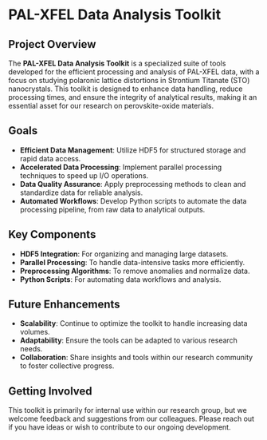 # PAL-XFEL Data Analysis Toolkit

## Project Overview
The **PAL-XFEL Data Analysis Toolkit** is a specialized suite of tools developed for the efficient processing and analysis of PAL-XFEL data, with a focus on studying polaronic lattice distortions in Strontium Titanate (STO) nanocrystals. This toolkit is designed to enhance data handling, reduce processing times, and ensure the integrity of analytical results, making it an essential asset for our research on perovskite-oxide materials.

## Goals
- **Efficient Data Management**: Utilize HDF5 for structured storage and rapid data access.
- **Accelerated Data Processing**: Implement parallel processing techniques to speed up I/O operations.
- **Data Quality Assurance**: Apply preprocessing methods to clean and standardize data for reliable analysis.
- **Automated Workflows**: Develop Python scripts to automate the data processing pipeline, from raw data to analytical outputs.

## Key Components
- **HDF5 Integration**: For organizing and managing large datasets.
- **Parallel Processing**: To handle data-intensive tasks more efficiently.
- **Preprocessing Algorithms**: To remove anomalies and normalize data.
- **Python Scripts**: For automating data workflows and analysis.

## Future Enhancements
- **Scalability**: Continue to optimize the toolkit to handle increasing data volumes.
- **Adaptability**: Ensure the tools can be adapted to various research needs.
- **Collaboration**: Share insights and tools within our research community to foster collective progress.

## Getting Involved
This toolkit is primarily for internal use within our research group, but we welcome feedback and suggestions from our colleagues. Please reach out if you have ideas or wish to contribute to our ongoing development.